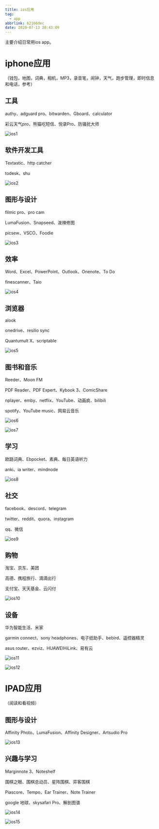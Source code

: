 ```yaml
---
title: ios应用
tag:
  - app
abbrlink: 62166dec
date: 2020-07-13 20:43:09
---
```


主要介绍日常用ios app。

<!-- more -->

# iphone应用

（钱包，地图，词典，相机，MP3，录音笔，闹钟，天气，跑步管理，即时信息和电话，参考）

## 工具

authy、adguard pro、bitwarden、Gboard、calculator

彩云天气pro、熊猫吃短信、悦录Pro、防骚扰大师

![ios1](https://raw.githubusercontent.com/Akanezero/upic/master/ios/ios1.png)

## 软件开发工具

Textastic、http catcher

todesk、shu

![ios2](https://raw.githubusercontent.com/Akanezero/upic/master/ios/ios2.png)

## 图形与设计

filmic pro、pro cam

LumaFusion、Snapseed、泼辣修图

picsew、VSCO、Foodie

![ios3](https://raw.githubusercontent.com/Akanezero/upic/master/ios/ios3.png)


## 效率

Word、Excel、PowerPoint、Outlook、Onenote、To Do

finescanner、Taio

![ios4](https://raw.githubusercontent.com/Akanezero/upic/master/ios/ios4.png)


## 浏览器

alook

onedrive、resilio sync

Quantumult X、scriptable

![ios5](https://raw.githubusercontent.com/Akanezero/upic/master/ios/ios5.png)

## 图书和音乐

Reeder、Moon FM

PDF Reader、PDF Expert、Kybook 3、ComicShare

nplayer、emby、netflix、YouTube、动画疯、bilibili

spotify、YouTube music、网易云音乐

![ios6](https://raw.githubusercontent.com/Akanezero/upic/master/ios/ios6.jpeg)

![ios7](https://raw.githubusercontent.com/Akanezero/upic/master/ios/ios7.png)


## 学习

欧路词典、Ebpocket、素典、每日英语听力

anki、ia writer、mindnode

![ios8](https://raw.githubusercontent.com/Akanezero/upic/master/ios/ios8.png)


## 社交

facebook、descord、telegram

twitter、reddit、quora、instagram

qq、微信

![ios9](https://raw.githubusercontent.com/Akanezero/upic/master/ios/ios9.png)

## 购物

淘宝、京东、美团

高德、携程旅行、滴滴出行

支付宝、天天基金、云闪付

![ios10](https://raw.githubusercontent.com/Akanezero/upic/master/ios/ios10.png)

## 设备

华为智能生活、米家

garmin connect、sony headphones、电子纸助手、bebird、遥控器精灵

asus router、ezviz、HUAWEIHiLink、易有云

![ios11](https://raw.githubusercontent.com/Akanezero/upic/master/ios/ios11.png)

![ios12](https://raw.githubusercontent.com/Akanezero/upic/master/ios/ios12.jpeg)

# IPAD应用

（阅读和看视频）

## 图形与设计

Affinity Photo、LumaFusion、Affinity Designer、Artsudio Pro

![ios13](https://raw.githubusercontent.com/Akanezero/upic/master/ios/ios13.jpeg)

## 兴趣与学习

Marginnote 3、Noteshelf

围棋之眼、围棋总动员、星阵围棋、弈客围棋

Piascore、Tempo、Ear Trainer、Note Trainer

google 地球、skysafari Pro、解剖图谱

![ios14](https://raw.githubusercontent.com/Akanezero/upic/master/ios/ios14.png)

![ios15](https://raw.githubusercontent.com/Akanezero/upic/master/ios/ios15.png)

